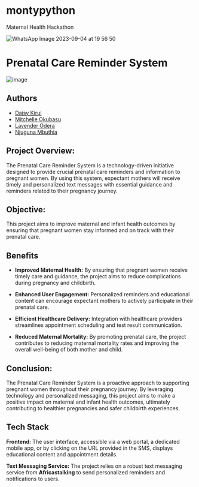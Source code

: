 # montypython
Maternal Health Hackathon




![WhatsApp Image 2023-09-04 at 19 56 50](https://github.com/DaisyKirui/montypython/assets/121969694/2b709e16-a55e-42bb-9389-29fec023618a)

# Prenatal Care Reminder System

![image](https://github.com/DaisyKirui/montypython/assets/121969694/5e6eefec-b6ef-48ef-b1e5-a0912c1f5a46)








## Authors

- [Daisy Kirui](https://github.com/DaisyKirui/DaisyKirui)
- [Mitchelle Okubasu](https://github.com/Aquinate22)
- [Lavender Odera](https://github.com/lavenderOdera/lavenderOdera)
- [Njuguna Mbuthia](https://github.com/njugunaObi/njugunaObi)


## Project Overview:

The Prenatal Care Reminder System is a technology-driven initiative designed to provide crucial prenatal care reminders and information to pregnant women. By using this system, expectant mothers will receive timely and personalized text messages with essential guidance and reminders related to their pregnancy journey. 

## Objective:

This project aims to improve maternal and infant health outcomes by ensuring that pregnant women stay informed and on track with their prenatal care.

## Benefits
- **Improved Maternal Health:** By ensuring that pregnant women receive timely care and guidance, the project aims to reduce complications during pregnancy and childbirth.

- **Enhanced User Engagement:** Personalized reminders and educational content can encourage expectant mothers to actively participate in their prenatal care.

- **Efficient Healthcare Delivery:** Integration with healthcare providers streamlines appointment scheduling and test result communication.

- **Reduced Maternal Mortality:** By promoting prenatal care, the project contributes to reducing maternal mortality rates and improving the overall well-being of both mother and child.

## Conclusion:

The Prenatal Care Reminder System is a proactive approach to supporting pregnant women throughout their pregnancy journey. By leveraging technology and personalized messaging, this project aims to make a positive impact on maternal and infant health outcomes, ultimately contributing to healthier pregnancies and safer childbirth experiences.
## Tech Stack

**Frontend:** The user interface, accessible via a web portal, a dedicated mobile app, or by clicking on the URL provided in the SMS,  displays educational content and appointment details.

**Text Messaging Service:** The project relies on a robust text messaging service from **Africastalking** to send personalized reminders and notifications to users.


